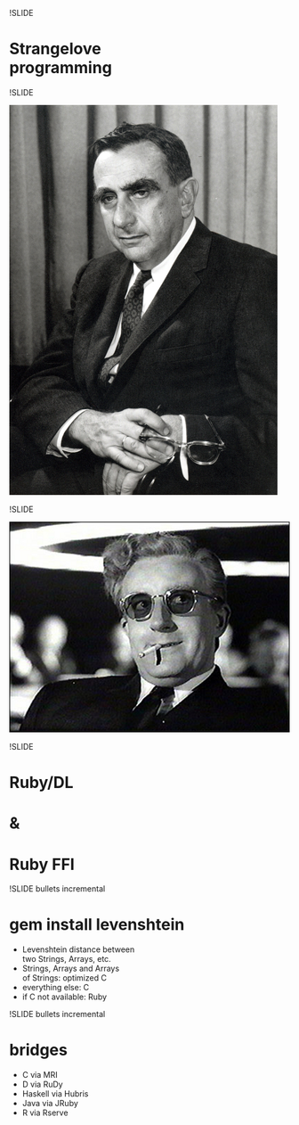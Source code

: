 !SLIDE

# Strangelove<br />programming



!SLIDE

![Teller](teller.jpg)



!SLIDE

![Strangelove](strangelove.jpg)



!SLIDE

# Ruby/DL
# &
# Ruby FFI



!SLIDE bullets incremental

# gem install levenshtein


* Levenshtein distance between<br />two Strings, Arrays, etc.
* Strings, Arrays and Arrays<br />of Strings: optimized C
* everything else: C
* if C not available: Ruby



!SLIDE bullets incremental

# bridges

* C via MRI
* D via RuDy
* Haskell via Hubris
* Java via JRuby
* R via Rserve
